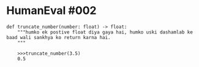 # HumanEval #002
    def truncate_number(number: float) -> float:
        """humko ek postive float diya gaya hai, humko uski dashamlab ke baad wali sankhya ko return karna hai.
        """

```
    >>>truncate_number(3.5)
    0.5


```

